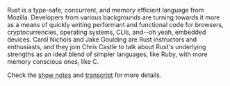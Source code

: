 Rust is a type-safe, concurrent, and memory efficient language from Mozilla. Developers from various backgrounds are turning towards it more as a means of quickly writing performant and functional code for browsers, cryptocurrencies, operating systems, CLIs, and--oh yeah, embedded devices. Carol Nichols and Jake Goulding are Rust instructors and enthusiasts, and they join Chris Castle to talk about Rust's underlying strengths as an ideal blend of simpler languages, like Ruby, with more memory conscious ones, like C.

Check the [show notes](https://www.heroku.com/podcasts/codeish/34-an-introduction-to-rust) and [transcript](https://www.heroku.com/podcasts/codeish/34-an-introduction-to-rust#transcript) for more details.